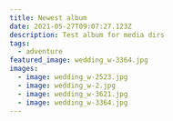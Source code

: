 ```yaml
---
title: Newest album
date: 2021-05-27T09:07:27.123Z
description: Test album for media dirs
tags:
  - adventure
featured_image: wedding_w-3364.jpg
images:
  - image: wedding_w-2523.jpg
  - image: wedding_w-2.jpg
  - image: wedding_w-3621.jpg
  - image: wedding_w-3364.jpg
---
```

